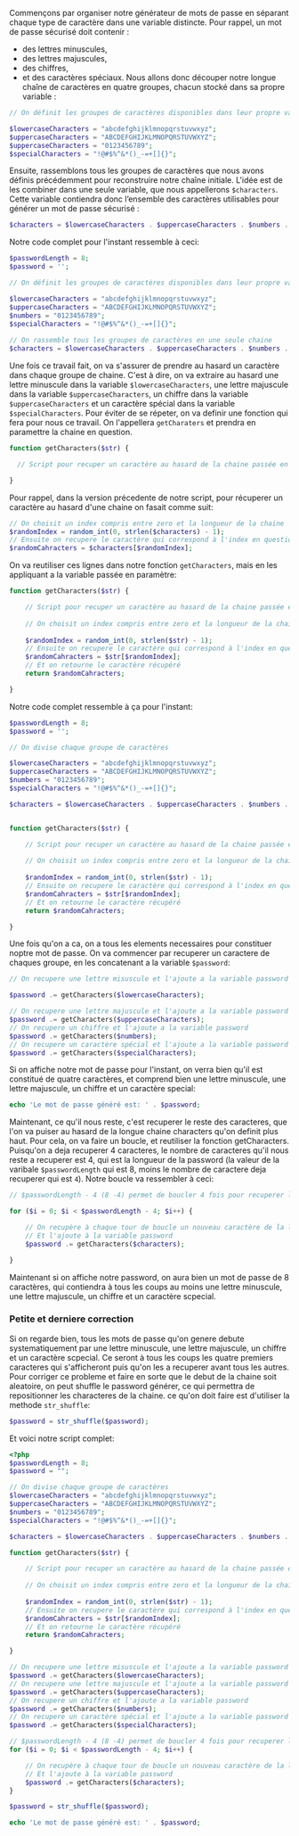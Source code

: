 Commençons par organiser notre générateur de mots de passe en séparant chaque type de caractère dans une variable distincte. Pour rappel, un mot de passe sécurisé doit contenir :
- des lettres minuscules,
- des lettres majuscules,
- des chiffres,
- et des caractères spéciaux.
Nous allons donc découper notre longue chaîne de caractères en quatre groupes, chacun stocké dans sa propre variable :
```php
// On définit les groupes de caractères disponibles dans leur propre variable

$lowercaseCharacters = "abcdefghijklmnopqrstuvwxyz";
$uppercaseCharacters = "ABCDEFGHIJKLMNOPQRSTUVWXYZ";
$uppercaseCharacters = "0123456789";
$specialCharacters = "!@#$%^&*()_-=+[]{}";
```
Ensuite, rassemblons tous les groupes de caractères que nous avons définis précédemment pour reconstruire notre chaîne initiale. L'idée est de les combiner dans une seule variable, que nous appellerons `$characters`. Cette variable contiendra donc l’ensemble des caractères utilisables pour générer un mot de passe sécurisé :
```php
$characters = $lowercaseCharacters . $uppercaseCharacters . $numbers . $specialCharacters;
```
Notre code complet pour l'instant ressemble à ceci:
```php
$passwordLength = 8;
$password = '';

// On définit les groupes de caractères disponibles dans leur propre variable

$lowercaseCharacters = "abcdefghijklmnopqrstuvwxyz";
$uppercaseCharacters = "ABCDEFGHIJKLMNOPQRSTUVWXYZ";
$numbers = "0123456789";
$specialCharacters = "!@#$%^&*()_-=+[]{}";
  
// On rassemble tous les groupes de caractères en une seule chaine
$characters = $lowercaseCharacters . $uppercaseCharacters . $numbers . $specialCharacters;
```
Une fois ce travail fait, on va s'assurer de prendre au hasard un caractère dans chaque groupe de chaine. C'est à dire, on va extraire au hasard une lettre minuscule dans la variable `$lowercaseCharacters`, une lettre majuscule dans la variable `$uppercaseCharacters`, un chiffre dans la variable `$uppercaseCharacters` et un caractère spécial dans la variable `$specialCharacters`. Pour éviter de se répeter, on va definir une fonction qui fera pour nous ce travail. On l'appellera `getCharaters` et prendra en paramettre la chaine en question.
```php
function getCharacters($str) {

  // Script pour recuper un caractère au hasard de la chaine passée en paramètre (ici str)

}
```
Pour rappel, dans la version précedente de notre script, pour récuperer un caractère au hasard d'une chaine on fasait comme suit:
```php
// On choisit un index compris entre zero et la longueur de la chaine
$randomIndex = random_int(0, strlen($characters) - 1);
// Ensuite on recupere le caractère qui correspond à l'index en question
$randomCahracters = $characters[$randomIndex];
```
On va reutiliser ces lignes dans notre fonction `getCharacters`, mais en les appliquant a la variable passée en paramètre:
```php
function getCharacters($str) {

	// Script pour recuper un caractère au hasard de la chaine passée en paramètre (ici str)
	
	// On choisit un index compris entre zero et la longueur de la chaine passé en paramètre ($str)
	
	$randomIndex = random_int(0, strlen($str) - 1);
	// Ensuite on recupere le caractère qui correspond à l'index en question
	$randomCahracters = $str[$randomIndex];
	// Et on retourne le caractère récupéré
	return $randomCahracters;

}
```
Notre code complet ressemble à ça pour l'instant:
```php
$passwordLength = 8;
$password = '';

// On divise chaque groupe de caractères

$lowercaseCharacters = "abcdefghijklmnopqrstuvwxyz";
$uppercaseCharacters = "ABCDEFGHIJKLMNOPQRSTUVWXYZ";
$numbers = "0123456789";
$specialCharacters = "!@#$%^&*()_-=+[]{}";

$characters = $lowercaseCharacters . $uppercaseCharacters . $numbers . $specialCharacters;


function getCharacters($str) {

	// Script pour recuper un caractère au hasard de la chaine passée en paramètre (ici str)
	
	// On choisit un index compris entre zero et la longueur de la chaine passé en paramètre ($str)
	
	$randomIndex = random_int(0, strlen($str) - 1);
	// Ensuite on recupere le caractère qui correspond à l'index en question
	$randomCahracters = $str[$randomIndex];
	// Et on retourne le caractère récupéré
	return $randomCahracters;

}
```
Une fois qu'on a ca, on a tous les elements necessaires pour constituer noptre mot de passe. On va commencer par recuperer un caractere de chaques groupe, en les concatenant a la variable `$password`:
```php
// On recupere une lettre misuscule et l'ajoute a la variable password

$password .= getCharacters($lowercaseCharacters);

// On recupere une lettre majuscule et l'ajoute a la variable password
$password .= getCharacters($uppercaseCharacters);
// On recupere un chiffre et l'ajoute a la variable password
$password .= getCharacters($numbers);
// On recupere un caractère spécial et l'ajoute a la variable password
$password .= getCharacters($specialCharacters);
```
Si on affiche notre mot de passe pour l'instant, on verra bien qu'il est constitué de quatre caractères, et comprend bien une lettre minuscule, une lettre majuscule, un chiffre et un caractère special:
```php
echo 'Le mot de passe généré est: ' . $password;
```
Maintenant, ce qu'il nous reste, c'est recuperer le reste des caracteres, que l'on va puiser au hasard de la longue chaine characters qu'on definit plus haut. Pour cela, on va faire un boucle, et reutiliser la fonction getCharacters. Puisqu'on a deja recuperer 4 caracteres, le nombre de caracteres qu'il nous reste  a recuperer est 4, qui est la longueur de la password (la valeur de la varibale `$passwordLength` qui est 8, moins le nombre de caractere deja recuperer qui est `4`). Notre boucle va ressembler à ceci:
```php
// $passwordLength - 4 (8 -4) permet de boucler 4 fois pour recuperer le nombre de caractères restant

for ($i = 0; $i < $passwordLength - 4; $i++) {

	// On recupère à chaque tour de boucle un nouveau caractère de la longue characteres
	// Et l'ajoute à la variable password
	$password .= getCharacters($characters);

}
```
Maintenant si on affiche notre password, on aura bien un mot de passe de 8 caractères, qui contiendra à tous les coups au moins une lettre minuscule, une lettre majuscule, un chiffre et un caractère scpecial.
### Petite et derniere correction
Si on regarde bien, tous les mots de passe qu'on genere debute systematiquement par une lettre minuscule, une lettre majuscule, un chiffre et un caractère scpecial. Ce seront à tous les coups les quatre premiers caracteres qui s'afficheront puis qu'on les a recuperer avant tous les autres. Pour corriger ce probleme et faire en sorte que le debut de la chaine soit aleatoire, on peut shuffle le password générer, ce qui permettra de repositionner les characteres de la chaine. ce qu'on  doit faire est d'utiliser la methode `str_shuffle`:
```php
$password = str_shuffle($password);
```
Et voici notre script complet:
```php
<?php
$passwordLength = 8;
$password = "";

// On divise chaque groupe de caractères
$lowercaseCharacters = "abcdefghijklmnopqrstuvwxyz";
$uppercaseCharacters = "ABCDEFGHIJKLMNOPQRSTUVWXYZ";
$numbers = "0123456789";
$specialCharacters = "!@#$%^&*()_-=+[]{}";

$characters = $lowercaseCharacters . $uppercaseCharacters . $numbers . $specialCharacters;

function getCharacters($str) {

	// Script pour recuper un caractère au hasard de la chaine passée en paramètre (ici str)
	
	// On choisit un index compris entre zero et la longueur de la chaine passé en paramètre ($str)
	
	$randomIndex = random_int(0, strlen($str) - 1);
	// Ensuite on recupere le caractère qui correspond à l'index en question
	$randomCahracters = $str[$randomIndex];
	// Et on retourne le caractère récupéré
	return $randomCahracters;

}

// On recupere une lettre misuscule et l'ajoute a la variable password
$password .= getCharacters($lowercaseCharacters);
// On recupere une lettre majuscule et l'ajoute a la variable password
$password .= getCharacters($uppercaseCharacters);
// On recupere un chiffre et l'ajoute a la variable password
$password .= getCharacters($numbers);
// On recupere un caractère spécial et l'ajoute a la variable password
$password .= getCharacters($specialCharacters);

// $passwordLength - 4 (8 -4) permet de boucler 4 fois pour recuperer le nombre de caractères restant
for ($i = 0; $i < $passwordLength - 4; $i++) {

	// On recupère à chaque tour de boucle un nouveau caractère de la longue characteres
	// Et l'ajoute à la variable password
	$password .= getCharacters($characters);
}

$password = str_shuffle($password);

echo 'Le mot de passe généré est: ' . $password;
```